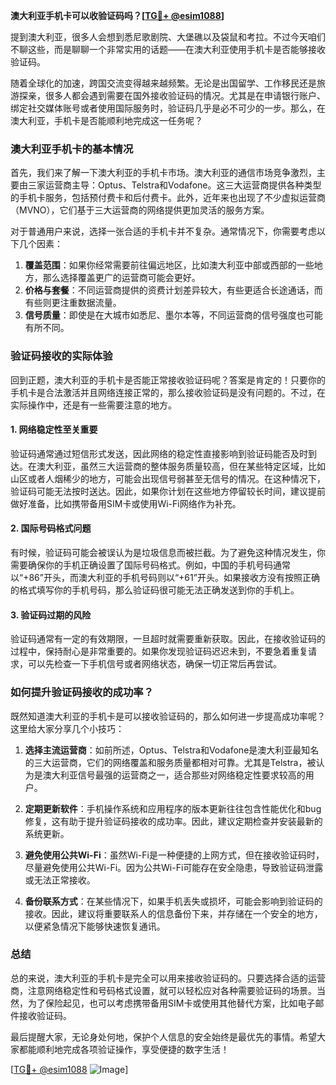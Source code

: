 **澳大利亚手机卡可以收验证码吗？[[TG💪+ @esim1088](https://t.me/s/esim1088)]**

提到澳大利亚，很多人会想到悉尼歌剧院、大堡礁以及袋鼠和考拉。不过今天咱们不聊这些，而是聊聊一个非常实用的话题——在澳大利亚使用手机卡是否能够接收验证码。

随着全球化的加速，跨国交流变得越来越频繁。无论是出国留学、工作移民还是旅游探亲，很多人都会遇到需要在国外接收验证码的情况。尤其是在申请银行账户、绑定社交媒体账号或者使用国际服务时，验证码几乎是必不可少的一步。那么，在澳大利亚，手机卡是否能顺利地完成这一任务呢？

### **澳大利亚手机卡的基本情况**

首先，我们来了解一下澳大利亚的手机卡市场。澳大利亚的通信市场竞争激烈，主要由三家运营商主导：Optus、Telstra和Vodafone。这三大运营商提供各种类型的手机卡服务，包括预付费卡和后付费卡。此外，近年来也出现了不少虚拟运营商（MVNO），它们基于三大运营商的网络提供更加灵活的服务方案。

对于普通用户来说，选择一张合适的手机卡并不复杂。通常情况下，你需要考虑以下几个因素：

1. **覆盖范围**：如果你经常需要前往偏远地区，比如澳大利亚中部或西部的一些地方，那么选择覆盖更广的运营商可能会更好。
2. **价格与套餐**：不同运营商提供的资费计划差异较大，有些更适合长途通话，而有些则更注重数据流量。
3. **信号质量**：即使是在大城市如悉尼、墨尔本等，不同运营商的信号强度也可能有所不同。

### **验证码接收的实际体验**

回到正题，澳大利亚的手机卡是否能正常接收验证码呢？答案是肯定的！只要你的手机卡是合法激活并且网络连接正常的，那么接收验证码是没有问题的。不过，在实际操作中，还是有一些需要注意的地方。

#### **1. 网络稳定性至关重要**

验证码通常通过短信形式发送，因此网络的稳定性直接影响到验证码能否及时到达。在澳大利亚，虽然三大运营商的整体服务质量较高，但在某些特定区域，比如山区或者人烟稀少的地方，可能会出现信号弱甚至无信号的情况。在这种情况下，验证码可能无法按时送达。因此，如果你计划在这些地方停留较长时间，建议提前做好准备，比如携带备用SIM卡或使用Wi-Fi网络作为补充。

#### **2. 国际号码格式问题**

有时候，验证码可能会被误认为是垃圾信息而被拦截。为了避免这种情况发生，你需要确保你的手机正确设置了国际号码格式。例如，中国的手机号码通常以“+86”开头，而澳大利亚的手机号码则以“+61”开头。如果接收方没有按照正确的格式填写你的手机号码，那么验证码很可能无法正确发送到你的手机上。

#### **3. 验证码过期的风险**

验证码通常有一定的有效期限，一旦超时就需要重新获取。因此，在接收验证码的过程中，保持耐心是非常重要的。如果你发现验证码迟迟未到，不要急着重复请求，可以先检查一下手机信号或者网络状态，确保一切正常后再尝试。

### **如何提升验证码接收的成功率？**

既然知道澳大利亚的手机卡是可以接收验证码的，那么如何进一步提高成功率呢？这里给大家分享几个小技巧：

1. **选择主流运营商**：如前所述，Optus、Telstra和Vodafone是澳大利亚最知名的三大运营商，它们的网络覆盖和服务质量都相对可靠。尤其是Telstra，被认为是澳大利亚信号最强的运营商之一，适合那些对网络稳定性要求较高的用户。

2. **定期更新软件**：手机操作系统和应用程序的版本更新往往包含性能优化和bug修复，这有助于提升验证码接收的成功率。因此，建议定期检查并安装最新的系统更新。

3. **避免使用公共Wi-Fi**：虽然Wi-Fi是一种便捷的上网方式，但在接收验证码时，尽量避免使用公共Wi-Fi。因为公共Wi-Fi可能存在安全隐患，导致验证码泄露或无法正常接收。

4. **备份联系方式**：在某些情况下，如果手机丢失或损坏，可能会影响到验证码的接收。因此，建议将重要联系人的信息备份下来，并存储在一个安全的地方，以便紧急情况下能够快速恢复通讯。

### **总结**

总的来说，澳大利亚的手机卡是完全可以用来接收验证码的。只要选择合适的运营商，注意网络稳定性和号码格式设置，就可以轻松应对各种需要验证码的场景。当然，为了保险起见，也可以考虑携带备用SIM卡或使用其他替代方案，比如电子邮件接收验证码。

最后提醒大家，无论身处何地，保护个人信息的安全始终是最优先的事情。希望大家都能顺利地完成各项验证操作，享受便捷的数字生活！

[[TG💪+ @esim1088](https://t.me/s/esim1088) ![Image](https://i.postimg.cc/4NQfJmqS/Snipaste-2025-05-13-00-14-12.png)]